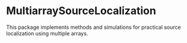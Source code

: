 # MultiarraySourceLocalization

This package implements methods and simulations for practical source localization using multiple arrays.